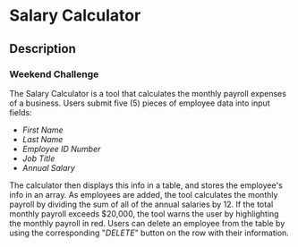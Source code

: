 # **Salary Calculator**

## **Description**

### Weekend Challenge

The Salary Calculator is a tool that calculates the monthly payroll expenses of a business. Users submit 
five (5) pieces of employee data into input fields: 
- *First Name*
- *Last Name*
- *Employee ID Number*
- *Job Title*
- *Annual Salary* 

The calculator then displays this info in a table, and stores the employee's info in an array. As 
employees are added, the tool calculates the monthly payroll by dividing the sum of all of the annual 
salaries by 12. If the total monthly payroll exceeds $20,000, the tool warns the user by highlighting the 
monthly payroll in red. Users can delete an employee from the table by using the corresponding "*DELETE*" 
button on the row with their information. 




